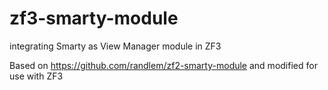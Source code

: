 # zf3-smarty-module
integrating Smarty as View Manager module in ZF3

Based on https://github.com/randlem/zf2-smarty-module and modified for use with ZF3
